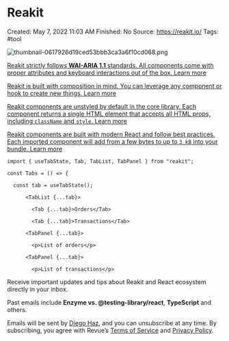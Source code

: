 # Reakit

Created: May 7, 2022 11:03 AM
Finished: No
Source: https://reakit.io/
Tags: #tool

![thumbnail-0617926d19ced53bbb3ca3a6f10cd068.png](Reakit%2037c1d921f04445efa343b71d4e865260/thumbnail-0617926d19ced53bbb3ca3a6f10cd068.png)

[Reakit strictly follows **WAI-ARIA 1.1** standards. All components come with proper attributes and keyboard interactions out of the box. Learn more](https://reakit.io/docs/accessibility/)

[Reakit is built with composition in mind. You can leverage any component or hook to create new things. Learn more](https://reakit.io/docs/composition/)

[Reakit components are unstyled by default in the core library. Each component returns a single HTML element that accepts all HTML props, including `className` and `style`. Learn more](https://reakit.io/docs/styling/)

[Reakit components are built with modern React and follow best practices. Each imported component will add from a few bytes to up to `3 kB` into your bundle. Learn more](https://reakit.io/docs/bundle-size/)

```
import { useTabState, Tab, TabList, TabPanel } from "reakit";
```

```
const Tabs = () => {
```

```
  const tab = useTabState();
```

```
      <TabList {...tab}>
```

```
        <Tab {...tab}>Orders</Tab>
```

```
        <Tab {...tab}>Transactions</Tab>
```

```
      <TabPanel {...tab}>
```

```
        <p>List of orders</p>
```

```
      <TabPanel {...tab}>
```

```
        <p>List of transactions</p>
```

Receive important updates and tips about Reakit and React ecosystem directly in your inbox.

Past emails include **Enzyme vs. @testing-library/react**, **TypeScript** and others.

Emails will be sent by [Diego Haz](https://twitter.com/diegohaz), and you can unsubscribe at any time. By subscribing, you agree with Revue’s [Terms of Service](https://www.getrevue.co/terms) and [Privacy Policy](https://www.getrevue.co/privacy).